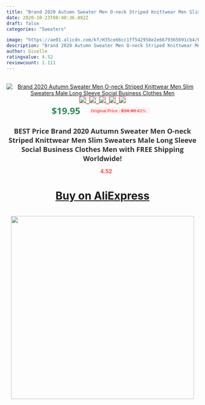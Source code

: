 ```yaml
---
title: "Brand 2020 Autumn Sweater Men O-neck Striped Knittwear Men Slim Sweaters Male Long Sleeve Social Business Clothes Men"
date: 2020-10-23T08:40:36.892Z
draft: false
categories: "Sweaters"

image: "https://ae01.alicdn.com/kf/H35ce66cc1ff542958e2e6679365691cb4/Brand-2020-Autumn-Sweater-Men-O-neck-Striped-Knittwear-Men-Slim-Sweaters-Male-Long-Sleeve-Social.jpg"
description: "Brand 2020 Autumn Sweater Men O-neck Striped Knittwear Men Slim Sweaters Male Long Sleeve Social Business Clothes Men"
author: Giselle
ratingvalue: 4.52
reviewcount: 1.111
---
```

<br>
<div style="text-align: center;">
<a href="https://s.click.aliexpress.com/e/_AgBWwt" target="_blank" rel="nofollow noopener noreferrer"><img alt="Brand 2020 Autumn Sweater Men O-neck Striped Knittwear Men Slim Sweaters Male Long Sleeve Social Business Clothes Men" class="magnifier-image" src="https://ae01.alicdn.com/kf/H35ce66cc1ff542958e2e6679365691cb4/Brand-2020-Autumn-Sweater-Men-O-neck-Striped-Knittwear-Men-Slim-Sweaters-Male-Long-Sleeve-Social.jpg_640x640.jpg">
<br>
<img style="border:1px solid salmon" src="https://ae01.alicdn.com/kf/H35ce66cc1ff542958e2e6679365691cb4/Brand-2020-Autumn-Sweater-Men-O-neck-Striped-Knittwear-Men-Slim-Sweaters-Male-Long-Sleeve-Social.jpg_120x120.jpg">&nbsp;&nbsp;<img style="border:1px solid salmon" src="https://ae01.alicdn.com/kf/H94b86c0555ad4e4dbfaf249e110aeb24o/Brand-2020-Autumn-Sweater-Men-O-neck-Striped-Knittwear-Men-Slim-Sweaters-Male-Long-Sleeve-Social.jpg_120x120.jpg">&nbsp;&nbsp;<img style="border:1px solid salmon" src="https://ae01.alicdn.com/kf/Ha105138f43c1472f9750bac9ee743a45n/Brand-2020-Autumn-Sweater-Men-O-neck-Striped-Knittwear-Men-Slim-Sweaters-Male-Long-Sleeve-Social.jpg_120x120.jpg">&nbsp;&nbsp;<img style="border:1px solid salmon" src="https://ae01.alicdn.com/kf/H9593d656b7804949852ab804d24d9c24C/Brand-2020-Autumn-Sweater-Men-O-neck-Striped-Knittwear-Men-Slim-Sweaters-Male-Long-Sleeve-Social.jpg_120x120.jpg">&nbsp;&nbsp;<img style="border:1px solid salmon" src="https://ae01.alicdn.com/kf/H29d35cdf6d194eca86ba74802ec142f74/Brand-2020-Autumn-Sweater-Men-O-neck-Striped-Knittwear-Men-Slim-Sweaters-Male-Long-Sleeve-Social.jpg_120x120.jpg"></a></div><br0>
<div style="text-align: center;"><span style="background-color: white; border: 0px; box-sizing: border-box; color: seagreen; display: inline-block; font-family: &quot;open sans&quot; , &quot;arial&quot; , &quot;helvetica&quot; , sans-serif , &quot;heiti&quot;; font-size: 24px; font-stretch: inherit; font-weight: 700; line-height: inherit; margin: 0px 10px 0px 0px; padding: 0px; vertical-align: middle;">$19.95 </span>
<span style="background: rgb(255 , 241 , 241); border-radius: 3px; border: 0px; box-sizing: border-box; color: #ff4747; display: inline-block; font-family: inherit; font-size: 12px; font-stretch: inherit; font-style: inherit; font-variant: inherit; font-weight: 600; line-height: inherit; margin: 0px; padding: 2px 5px; transform: scale(0.9); vertical-align: middle;">Original Price : <b style="text-decoration: line-through;">$34.40 </b> 42%&nbsp;&nbsp;</span></div>
<h1 style="color: #333333; display: inline-block; font-family: &quot;open sans&quot; , &quot;arial&quot; , &quot;helvetica&quot; , sans-serif , &quot;heiti&quot;; font-size: 18px; font-stretch: inherit; font-weight: 700; text-align: center;">BEST Price Brand 2020 Autumn Sweater Men O-neck Striped Knittwear Men Slim Sweaters Male Long Sleeve Social Business Clothes Men with FREE Shipping Worldwide!</h1>
<div style="color: #ff4747; text-align: center;">
<img src="https://4.bp.blogspot.com/-M0ZcTcb-5uY/XleCXlxnR4I/AAAAAAAAAEc/OrjgMkXV1oMQFaCRZj5HQwOCBcu3w1FegCPcBGAYYCw/s1600/star.png" style="height: 15px;">&nbsp;<b>4.52</b></div>
<div class="button_cont" align="center"><a class="buynow_a" href="https://s.click.aliexpress.com/e/_AgBWwt" target="_blank" rel="nofollow noopener noreferrer"><H1>Buy on AliExpress</H1></a></div><br>
<div class="separator" style="clear: both; text-align: center;">
<img src="https://lh3.googleusercontent.com/-pTy5HemUv9M/XlePHvY0dAI/AAAAAAAAAE4/0nX5iRUoIWY8eMW9Dpxeirr157OZliDIgCLcBGAsYHQ/s1600/badge.gif" width="480">
</div>
